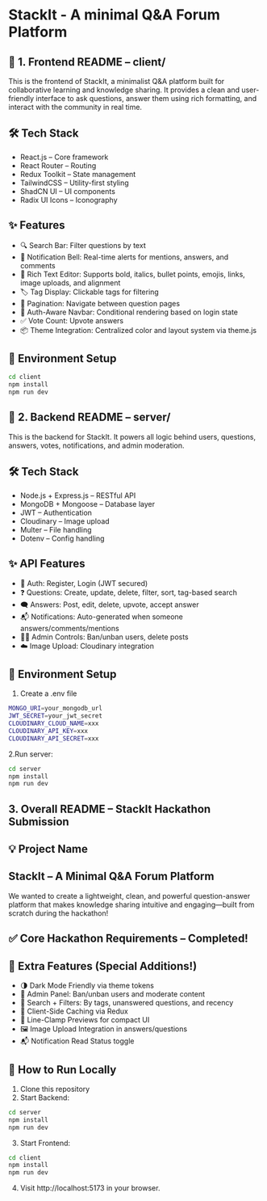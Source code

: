 # StackIt - A minimal Q&A Forum Platform



## 🧩 1. Frontend README – client/

This is the frontend of StackIt, a minimalist Q&A platform built for collaborative learning and knowledge sharing. It provides a clean and user-friendly interface to ask questions, answer them using rich formatting, and interact with the community in real time.

## 🛠️ Tech Stack

- React.js – Core framework
- React Router – Routing
- Redux Toolkit – State management
- TailwindCSS – Utility-first styling
- ShadCN UI – UI components
- Radix UI Icons – Iconography




## ✨ Features

- 🔍 Search Bar: Filter questions by text
- 🔔 Notification Bell: Real-time alerts for mentions, answers, and comments
- 📝 Rich Text Editor: Supports bold, italics, bullet points, emojis, links, image uploads, and alignment
- 🏷️ Tag Display: Clickable tags for filtering
- 🔄 Pagination: Navigate between question pages
- 👤 Auth-Aware Navbar: Conditional rendering based on login state
- ✅ Vote Count: Upvote answers
- 📦 Theme Integration: Centralized color and layout system via theme.js

## 🧪 Environment Setup

```bash
cd client
npm install
npm run dev
```
## 🧠 2. Backend README – server/

This is the backend for StackIt. It powers all logic behind users, questions, answers, votes, notifications, and admin moderation.

## 🛠️ Tech Stack

- Node.js + Express.js – RESTful API
- MongoDB + Mongoose – Database layer
- JWT – Authentication
- Cloudinary – Image upload
- Multer – File handling
- Dotenv – Config handling




## ✨ API Features

- 🛂 Auth: Register, Login (JWT secured)
- ❓ Questions: Create, update, delete, filter, sort, tag-based search
- 🗨️ Answers: Post, edit, delete, upvote, accept answer
- 📬 Notifications: Auto-generated when someone answers/comments/mentions
- 🧙‍♂️ Admin Controls: Ban/unban users, delete posts
- ☁️ Image Upload: Cloudinary integration


## 🧪 Environment Setup

1. Create a .env file
```bash
MONGO_URI=your_mongodb_url
JWT_SECRET=your_jwt_secret
CLOUDINARY_CLOUD_NAME=xxx
CLOUDINARY_API_KEY=xxx
CLOUDINARY_API_SECRET=xxx
```
 
2.Run server:
```bash
cd server
npm install
npm run dev
```

##  3. Overall README – StackIt Hackathon Submission
## 💡 Project Name
## StackIt – A Minimal Q&A Forum Platform


We wanted to create a lightweight, clean, and powerful question-answer platform that makes knowledge sharing intuitive and engaging—built from scratch during the hackathon!


## ✅ Core Hackathon Requirements – Completed!

## 🧁 Extra Features (Special Additions!)
- 🌗 Dark Mode Friendly via theme tokens
- 🚫 Admin Panel: Ban/unban users and moderate content
- 📑 Search + Filters: By tags, unanswered questions, and recency
- 🧹 Client-Side Caching via Redux
- 🧾 Line-Clamp Previews for compact UI
- 🖼️ Image Upload Integration in answers/questions
- 📬 Notification Read Status toggle

## 🚦 How to Run Locally
1. Clone this repository
2. Start Backend:
```bash
cd server
npm install
npm run dev

```
3. Start Frontend:
```bash
cd client
npm install
npm run dev

```
4. Visit http://localhost:5173 in your browser.
